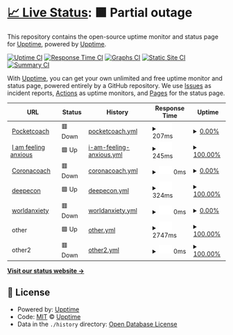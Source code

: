 # [📈 Live Status](https://upptime.github.io/upptime): <!--live status--> **🟧 Partial outage**

This repository contains the open-source uptime monitor and status page for [Upptime](https://upptime.js.org), powered by [Upptime](https://github.com/upptime/upptime).

[![Uptime CI](https://github.com/koj-co/upptime/workflows/Uptime%20CI/badge.svg)](https://github.com/koj-co/upptime/actions?query=workflow%3A%22Uptime+CI%22)
[![Response Time CI](https://github.com/koj-co/upptime/workflows/Response%20Time%20CI/badge.svg)](https://github.com/koj-co/upptime/actions?query=workflow%3A%22Response+Time+CI%22)
[![Graphs CI](https://github.com/koj-co/upptime/workflows/Graphs%20CI/badge.svg)](https://github.com/koj-co/upptime/actions?query=workflow%3A%22Graphs+CI%22)
[![Static Site CI](https://github.com/koj-co/upptime/workflows/Static%20Site%20CI/badge.svg)](https://github.com/koj-co/upptime/actions?query=workflow%3A%22Static+Site+CI%22)
[![Summary CI](https://github.com/koj-co/upptime/workflows/Summary%20CI/badge.svg)](https://github.com/koj-co/upptime/actions?query=workflow%3A%22Summary+CI%22)

With [Upptime](https://upptime.js.org), you can get your own unlimited and free uptime monitor and status page, powered entirely by a GitHub repository. We use [Issues](https://github.com/upptime/upptime/issues) as incident reports, [Actions](https://github.com/upptime/upptime/actions) as uptime monitors, and [Pages](https://upptime.github.io/upptime) for the status page.

<!--start: status pages-->
<!-- This summary is generated by Upptime (https://github.com/upptime/upptime) -->
<!-- Do not edit this manually, your changes will be overwritten -->
<!-- prettier-ignore -->
| URL | Status | History | Response Time | Uptime |
| --- | ------ | ------- | ------------- | ------ |
| <img alt="" src="https://favicons.githubusercontent.com/www.pocketcoach.co" height="13"> [Pocketcoach](https://www.pocketcoach.co) | 🟥 Down | [pocketcoach.yml](https://github.com/superphil0/upptime1/commits/HEAD/history/pocketcoach.yml) | <details><summary><img alt="Response time graph" src="./graphs/pocketcoach/response-time-week.png" height="20"> 207ms</summary><br><a href="https://upptime.github.io/upptime/history/pocketcoach"><img alt="Response time 372" src="https://img.shields.io/endpoint?url=https%3A%2F%2Fraw.githubusercontent.com%2Fsuperphil0%2Fupptime1%2FHEAD%2Fapi%2Fpocketcoach%2Fresponse-time.json"></a><br><a href="https://upptime.github.io/upptime/history/pocketcoach"><img alt="24-hour response time 235" src="https://img.shields.io/endpoint?url=https%3A%2F%2Fraw.githubusercontent.com%2Fsuperphil0%2Fupptime1%2FHEAD%2Fapi%2Fpocketcoach%2Fresponse-time-day.json"></a><br><a href="https://upptime.github.io/upptime/history/pocketcoach"><img alt="7-day response time 207" src="https://img.shields.io/endpoint?url=https%3A%2F%2Fraw.githubusercontent.com%2Fsuperphil0%2Fupptime1%2FHEAD%2Fapi%2Fpocketcoach%2Fresponse-time-week.json"></a><br><a href="https://upptime.github.io/upptime/history/pocketcoach"><img alt="30-day response time 256" src="https://img.shields.io/endpoint?url=https%3A%2F%2Fraw.githubusercontent.com%2Fsuperphil0%2Fupptime1%2FHEAD%2Fapi%2Fpocketcoach%2Fresponse-time-month.json"></a><br><a href="https://upptime.github.io/upptime/history/pocketcoach"><img alt="1-year response time 418" src="https://img.shields.io/endpoint?url=https%3A%2F%2Fraw.githubusercontent.com%2Fsuperphil0%2Fupptime1%2FHEAD%2Fapi%2Fpocketcoach%2Fresponse-time-year.json"></a></details> | <details><summary><a href="https://upptime.github.io/upptime/history/pocketcoach">0.00%</a></summary><a href="https://upptime.github.io/upptime/history/pocketcoach"><img alt="All-time uptime 86.89%" src="https://img.shields.io/endpoint?url=https%3A%2F%2Fraw.githubusercontent.com%2Fsuperphil0%2Fupptime1%2FHEAD%2Fapi%2Fpocketcoach%2Fuptime.json"></a><br><a href="https://upptime.github.io/upptime/history/pocketcoach"><img alt="24-hour uptime 0.00%" src="https://img.shields.io/endpoint?url=https%3A%2F%2Fraw.githubusercontent.com%2Fsuperphil0%2Fupptime1%2FHEAD%2Fapi%2Fpocketcoach%2Fuptime-day.json"></a><br><a href="https://upptime.github.io/upptime/history/pocketcoach"><img alt="7-day uptime 0.00%" src="https://img.shields.io/endpoint?url=https%3A%2F%2Fraw.githubusercontent.com%2Fsuperphil0%2Fupptime1%2FHEAD%2Fapi%2Fpocketcoach%2Fuptime-week.json"></a><br><a href="https://upptime.github.io/upptime/history/pocketcoach"><img alt="30-day uptime 0.00%" src="https://img.shields.io/endpoint?url=https%3A%2F%2Fraw.githubusercontent.com%2Fsuperphil0%2Fupptime1%2FHEAD%2Fapi%2Fpocketcoach%2Fuptime-month.json"></a><br><a href="https://upptime.github.io/upptime/history/pocketcoach"><img alt="1-year uptime 77.71%" src="https://img.shields.io/endpoint?url=https%3A%2F%2Fraw.githubusercontent.com%2Fsuperphil0%2Fupptime1%2FHEAD%2Fapi%2Fpocketcoach%2Fuptime-year.json"></a></details>
| <img alt="" src="https://favicons.githubusercontent.com/iamfeelinganxious.com" height="13"> [I am feeling anxious](https://iamfeelinganxious.com/) | 🟩 Up | [i-am-feeling-anxious.yml](https://github.com/superphil0/upptime1/commits/HEAD/history/i-am-feeling-anxious.yml) | <details><summary><img alt="Response time graph" src="./graphs/i-am-feeling-anxious/response-time-week.png" height="20"> 245ms</summary><br><a href="https://upptime.github.io/upptime/history/i-am-feeling-anxious"><img alt="Response time 136" src="https://img.shields.io/endpoint?url=https%3A%2F%2Fraw.githubusercontent.com%2Fsuperphil0%2Fupptime1%2FHEAD%2Fapi%2Fi-am-feeling-anxious%2Fresponse-time.json"></a><br><a href="https://upptime.github.io/upptime/history/i-am-feeling-anxious"><img alt="24-hour response time 209" src="https://img.shields.io/endpoint?url=https%3A%2F%2Fraw.githubusercontent.com%2Fsuperphil0%2Fupptime1%2FHEAD%2Fapi%2Fi-am-feeling-anxious%2Fresponse-time-day.json"></a><br><a href="https://upptime.github.io/upptime/history/i-am-feeling-anxious"><img alt="7-day response time 245" src="https://img.shields.io/endpoint?url=https%3A%2F%2Fraw.githubusercontent.com%2Fsuperphil0%2Fupptime1%2FHEAD%2Fapi%2Fi-am-feeling-anxious%2Fresponse-time-week.json"></a><br><a href="https://upptime.github.io/upptime/history/i-am-feeling-anxious"><img alt="30-day response time 239" src="https://img.shields.io/endpoint?url=https%3A%2F%2Fraw.githubusercontent.com%2Fsuperphil0%2Fupptime1%2FHEAD%2Fapi%2Fi-am-feeling-anxious%2Fresponse-time-month.json"></a><br><a href="https://upptime.github.io/upptime/history/i-am-feeling-anxious"><img alt="1-year response time 140" src="https://img.shields.io/endpoint?url=https%3A%2F%2Fraw.githubusercontent.com%2Fsuperphil0%2Fupptime1%2FHEAD%2Fapi%2Fi-am-feeling-anxious%2Fresponse-time-year.json"></a></details> | <details><summary><a href="https://upptime.github.io/upptime/history/i-am-feeling-anxious">100.00%</a></summary><a href="https://upptime.github.io/upptime/history/i-am-feeling-anxious"><img alt="All-time uptime 99.99%" src="https://img.shields.io/endpoint?url=https%3A%2F%2Fraw.githubusercontent.com%2Fsuperphil0%2Fupptime1%2FHEAD%2Fapi%2Fi-am-feeling-anxious%2Fuptime.json"></a><br><a href="https://upptime.github.io/upptime/history/i-am-feeling-anxious"><img alt="24-hour uptime 100.00%" src="https://img.shields.io/endpoint?url=https%3A%2F%2Fraw.githubusercontent.com%2Fsuperphil0%2Fupptime1%2FHEAD%2Fapi%2Fi-am-feeling-anxious%2Fuptime-day.json"></a><br><a href="https://upptime.github.io/upptime/history/i-am-feeling-anxious"><img alt="7-day uptime 100.00%" src="https://img.shields.io/endpoint?url=https%3A%2F%2Fraw.githubusercontent.com%2Fsuperphil0%2Fupptime1%2FHEAD%2Fapi%2Fi-am-feeling-anxious%2Fuptime-week.json"></a><br><a href="https://upptime.github.io/upptime/history/i-am-feeling-anxious"><img alt="30-day uptime 99.77%" src="https://img.shields.io/endpoint?url=https%3A%2F%2Fraw.githubusercontent.com%2Fsuperphil0%2Fupptime1%2FHEAD%2Fapi%2Fi-am-feeling-anxious%2Fuptime-month.json"></a><br><a href="https://upptime.github.io/upptime/history/i-am-feeling-anxious"><img alt="1-year uptime 99.98%" src="https://img.shields.io/endpoint?url=https%3A%2F%2Fraw.githubusercontent.com%2Fsuperphil0%2Fupptime1%2FHEAD%2Fapi%2Fi-am-feeling-anxious%2Fuptime-year.json"></a></details>
| <img alt="" src="https://favicons.githubusercontent.com/coronacoa.ch" height="13"> [Coronacoach](https://coronacoa.ch/) | 🟥 Down | [coronacoach.yml](https://github.com/superphil0/upptime1/commits/HEAD/history/coronacoach.yml) | <details><summary><img alt="Response time graph" src="./graphs/coronacoach/response-time-week.png" height="20"> 0ms</summary><br><a href="https://upptime.github.io/upptime/history/coronacoach"><img alt="Response time 153" src="https://img.shields.io/endpoint?url=https%3A%2F%2Fraw.githubusercontent.com%2Fsuperphil0%2Fupptime1%2FHEAD%2Fapi%2Fcoronacoach%2Fresponse-time.json"></a><br><a href="https://upptime.github.io/upptime/history/coronacoach"><img alt="24-hour response time 0" src="https://img.shields.io/endpoint?url=https%3A%2F%2Fraw.githubusercontent.com%2Fsuperphil0%2Fupptime1%2FHEAD%2Fapi%2Fcoronacoach%2Fresponse-time-day.json"></a><br><a href="https://upptime.github.io/upptime/history/coronacoach"><img alt="7-day response time 0" src="https://img.shields.io/endpoint?url=https%3A%2F%2Fraw.githubusercontent.com%2Fsuperphil0%2Fupptime1%2FHEAD%2Fapi%2Fcoronacoach%2Fresponse-time-week.json"></a><br><a href="https://upptime.github.io/upptime/history/coronacoach"><img alt="30-day response time 0" src="https://img.shields.io/endpoint?url=https%3A%2F%2Fraw.githubusercontent.com%2Fsuperphil0%2Fupptime1%2FHEAD%2Fapi%2Fcoronacoach%2Fresponse-time-month.json"></a><br><a href="https://upptime.github.io/upptime/history/coronacoach"><img alt="1-year response time 125" src="https://img.shields.io/endpoint?url=https%3A%2F%2Fraw.githubusercontent.com%2Fsuperphil0%2Fupptime1%2FHEAD%2Fapi%2Fcoronacoach%2Fresponse-time-year.json"></a></details> | <details><summary><a href="https://upptime.github.io/upptime/history/coronacoach">0.00%</a></summary><a href="https://upptime.github.io/upptime/history/coronacoach"><img alt="All-time uptime 69.02%" src="https://img.shields.io/endpoint?url=https%3A%2F%2Fraw.githubusercontent.com%2Fsuperphil0%2Fupptime1%2FHEAD%2Fapi%2Fcoronacoach%2Fuptime.json"></a><br><a href="https://upptime.github.io/upptime/history/coronacoach"><img alt="24-hour uptime 0.00%" src="https://img.shields.io/endpoint?url=https%3A%2F%2Fraw.githubusercontent.com%2Fsuperphil0%2Fupptime1%2FHEAD%2Fapi%2Fcoronacoach%2Fuptime-day.json"></a><br><a href="https://upptime.github.io/upptime/history/coronacoach"><img alt="7-day uptime 0.00%" src="https://img.shields.io/endpoint?url=https%3A%2F%2Fraw.githubusercontent.com%2Fsuperphil0%2Fupptime1%2FHEAD%2Fapi%2Fcoronacoach%2Fuptime-week.json"></a><br><a href="https://upptime.github.io/upptime/history/coronacoach"><img alt="30-day uptime 0.00%" src="https://img.shields.io/endpoint?url=https%3A%2F%2Fraw.githubusercontent.com%2Fsuperphil0%2Fupptime1%2FHEAD%2Fapi%2Fcoronacoach%2Fuptime-month.json"></a><br><a href="https://upptime.github.io/upptime/history/coronacoach"><img alt="1-year uptime 47.29%" src="https://img.shields.io/endpoint?url=https%3A%2F%2Fraw.githubusercontent.com%2Fsuperphil0%2Fupptime1%2FHEAD%2Fapi%2Fcoronacoach%2Fuptime-year.json"></a></details>
| <img alt="" src="https://favicons.githubusercontent.com/www.deepecon.com" height="13"> [deepecon](https://www.deepecon.com/) | 🟩 Up | [deepecon.yml](https://github.com/superphil0/upptime1/commits/HEAD/history/deepecon.yml) | <details><summary><img alt="Response time graph" src="./graphs/deepecon/response-time-week.png" height="20"> 324ms</summary><br><a href="https://upptime.github.io/upptime/history/deepecon"><img alt="Response time 548" src="https://img.shields.io/endpoint?url=https%3A%2F%2Fraw.githubusercontent.com%2Fsuperphil0%2Fupptime1%2FHEAD%2Fapi%2Fdeepecon%2Fresponse-time.json"></a><br><a href="https://upptime.github.io/upptime/history/deepecon"><img alt="24-hour response time 403" src="https://img.shields.io/endpoint?url=https%3A%2F%2Fraw.githubusercontent.com%2Fsuperphil0%2Fupptime1%2FHEAD%2Fapi%2Fdeepecon%2Fresponse-time-day.json"></a><br><a href="https://upptime.github.io/upptime/history/deepecon"><img alt="7-day response time 324" src="https://img.shields.io/endpoint?url=https%3A%2F%2Fraw.githubusercontent.com%2Fsuperphil0%2Fupptime1%2FHEAD%2Fapi%2Fdeepecon%2Fresponse-time-week.json"></a><br><a href="https://upptime.github.io/upptime/history/deepecon"><img alt="30-day response time 310" src="https://img.shields.io/endpoint?url=https%3A%2F%2Fraw.githubusercontent.com%2Fsuperphil0%2Fupptime1%2FHEAD%2Fapi%2Fdeepecon%2Fresponse-time-month.json"></a><br><a href="https://upptime.github.io/upptime/history/deepecon"><img alt="1-year response time 474" src="https://img.shields.io/endpoint?url=https%3A%2F%2Fraw.githubusercontent.com%2Fsuperphil0%2Fupptime1%2FHEAD%2Fapi%2Fdeepecon%2Fresponse-time-year.json"></a></details> | <details><summary><a href="https://upptime.github.io/upptime/history/deepecon">100.00%</a></summary><a href="https://upptime.github.io/upptime/history/deepecon"><img alt="All-time uptime 99.95%" src="https://img.shields.io/endpoint?url=https%3A%2F%2Fraw.githubusercontent.com%2Fsuperphil0%2Fupptime1%2FHEAD%2Fapi%2Fdeepecon%2Fuptime.json"></a><br><a href="https://upptime.github.io/upptime/history/deepecon"><img alt="24-hour uptime 100.00%" src="https://img.shields.io/endpoint?url=https%3A%2F%2Fraw.githubusercontent.com%2Fsuperphil0%2Fupptime1%2FHEAD%2Fapi%2Fdeepecon%2Fuptime-day.json"></a><br><a href="https://upptime.github.io/upptime/history/deepecon"><img alt="7-day uptime 100.00%" src="https://img.shields.io/endpoint?url=https%3A%2F%2Fraw.githubusercontent.com%2Fsuperphil0%2Fupptime1%2FHEAD%2Fapi%2Fdeepecon%2Fuptime-week.json"></a><br><a href="https://upptime.github.io/upptime/history/deepecon"><img alt="30-day uptime 100.00%" src="https://img.shields.io/endpoint?url=https%3A%2F%2Fraw.githubusercontent.com%2Fsuperphil0%2Fupptime1%2FHEAD%2Fapi%2Fdeepecon%2Fuptime-month.json"></a><br><a href="https://upptime.github.io/upptime/history/deepecon"><img alt="1-year uptime 99.94%" src="https://img.shields.io/endpoint?url=https%3A%2F%2Fraw.githubusercontent.com%2Fsuperphil0%2Fupptime1%2FHEAD%2Fapi%2Fdeepecon%2Fuptime-year.json"></a></details>
| <img alt="" src="https://favicons.githubusercontent.com/worldanxietymap.com" height="13"> [worldanxiety](https://worldanxietymap.com/) | 🟥 Down | [worldanxiety.yml](https://github.com/superphil0/upptime1/commits/HEAD/history/worldanxiety.yml) | <details><summary><img alt="Response time graph" src="./graphs/worldanxiety/response-time-week.png" height="20"> 0ms</summary><br><a href="https://upptime.github.io/upptime/history/worldanxiety"><img alt="Response time 103" src="https://img.shields.io/endpoint?url=https%3A%2F%2Fraw.githubusercontent.com%2Fsuperphil0%2Fupptime1%2FHEAD%2Fapi%2Fworldanxiety%2Fresponse-time.json"></a><br><a href="https://upptime.github.io/upptime/history/worldanxiety"><img alt="24-hour response time 0" src="https://img.shields.io/endpoint?url=https%3A%2F%2Fraw.githubusercontent.com%2Fsuperphil0%2Fupptime1%2FHEAD%2Fapi%2Fworldanxiety%2Fresponse-time-day.json"></a><br><a href="https://upptime.github.io/upptime/history/worldanxiety"><img alt="7-day response time 0" src="https://img.shields.io/endpoint?url=https%3A%2F%2Fraw.githubusercontent.com%2Fsuperphil0%2Fupptime1%2FHEAD%2Fapi%2Fworldanxiety%2Fresponse-time-week.json"></a><br><a href="https://upptime.github.io/upptime/history/worldanxiety"><img alt="30-day response time 0" src="https://img.shields.io/endpoint?url=https%3A%2F%2Fraw.githubusercontent.com%2Fsuperphil0%2Fupptime1%2FHEAD%2Fapi%2Fworldanxiety%2Fresponse-time-month.json"></a><br><a href="https://upptime.github.io/upptime/history/worldanxiety"><img alt="1-year response time 372" src="https://img.shields.io/endpoint?url=https%3A%2F%2Fraw.githubusercontent.com%2Fsuperphil0%2Fupptime1%2FHEAD%2Fapi%2Fworldanxiety%2Fresponse-time-year.json"></a></details> | <details><summary><a href="https://upptime.github.io/upptime/history/worldanxiety">0.00%</a></summary><a href="https://upptime.github.io/upptime/history/worldanxiety"><img alt="All-time uptime 36.75%" src="https://img.shields.io/endpoint?url=https%3A%2F%2Fraw.githubusercontent.com%2Fsuperphil0%2Fupptime1%2FHEAD%2Fapi%2Fworldanxiety%2Fuptime.json"></a><br><a href="https://upptime.github.io/upptime/history/worldanxiety"><img alt="24-hour uptime 0.00%" src="https://img.shields.io/endpoint?url=https%3A%2F%2Fraw.githubusercontent.com%2Fsuperphil0%2Fupptime1%2FHEAD%2Fapi%2Fworldanxiety%2Fuptime-day.json"></a><br><a href="https://upptime.github.io/upptime/history/worldanxiety"><img alt="7-day uptime 0.00%" src="https://img.shields.io/endpoint?url=https%3A%2F%2Fraw.githubusercontent.com%2Fsuperphil0%2Fupptime1%2FHEAD%2Fapi%2Fworldanxiety%2Fuptime-week.json"></a><br><a href="https://upptime.github.io/upptime/history/worldanxiety"><img alt="30-day uptime 0.00%" src="https://img.shields.io/endpoint?url=https%3A%2F%2Fraw.githubusercontent.com%2Fsuperphil0%2Fupptime1%2FHEAD%2Fapi%2Fworldanxiety%2Fuptime-month.json"></a><br><a href="https://upptime.github.io/upptime/history/worldanxiety"><img alt="1-year uptime 0.16%" src="https://img.shields.io/endpoint?url=https%3A%2F%2Fraw.githubusercontent.com%2Fsuperphil0%2Fupptime1%2FHEAD%2Fapi%2Fworldanxiety%2Fuptime-year.json"></a></details>
| <img alt="" src="https://favicons.githubusercontent.com/null" height="13"> other | 🟩 Up | [other.yml](https://github.com/superphil0/upptime1/commits/HEAD/history/other.yml) | <details><summary><img alt="Response time graph" src="./graphs/other/response-time-week.png" height="20"> 2747ms</summary><br><a href="https://upptime.github.io/upptime/history/other"><img alt="Response time 1380" src="https://img.shields.io/endpoint?url=https%3A%2F%2Fraw.githubusercontent.com%2Fsuperphil0%2Fupptime1%2FHEAD%2Fapi%2Fother%2Fresponse-time.json"></a><br><a href="https://upptime.github.io/upptime/history/other"><img alt="24-hour response time 1498" src="https://img.shields.io/endpoint?url=https%3A%2F%2Fraw.githubusercontent.com%2Fsuperphil0%2Fupptime1%2FHEAD%2Fapi%2Fother%2Fresponse-time-day.json"></a><br><a href="https://upptime.github.io/upptime/history/other"><img alt="7-day response time 2747" src="https://img.shields.io/endpoint?url=https%3A%2F%2Fraw.githubusercontent.com%2Fsuperphil0%2Fupptime1%2FHEAD%2Fapi%2Fother%2Fresponse-time-week.json"></a><br><a href="https://upptime.github.io/upptime/history/other"><img alt="30-day response time 1827" src="https://img.shields.io/endpoint?url=https%3A%2F%2Fraw.githubusercontent.com%2Fsuperphil0%2Fupptime1%2FHEAD%2Fapi%2Fother%2Fresponse-time-month.json"></a><br><a href="https://upptime.github.io/upptime/history/other"><img alt="1-year response time 1465" src="https://img.shields.io/endpoint?url=https%3A%2F%2Fraw.githubusercontent.com%2Fsuperphil0%2Fupptime1%2FHEAD%2Fapi%2Fother%2Fresponse-time-year.json"></a></details> | <details><summary><a href="https://upptime.github.io/upptime/history/other">100.00%</a></summary><a href="https://upptime.github.io/upptime/history/other"><img alt="All-time uptime 99.72%" src="https://img.shields.io/endpoint?url=https%3A%2F%2Fraw.githubusercontent.com%2Fsuperphil0%2Fupptime1%2FHEAD%2Fapi%2Fother%2Fuptime.json"></a><br><a href="https://upptime.github.io/upptime/history/other"><img alt="24-hour uptime 100.00%" src="https://img.shields.io/endpoint?url=https%3A%2F%2Fraw.githubusercontent.com%2Fsuperphil0%2Fupptime1%2FHEAD%2Fapi%2Fother%2Fuptime-day.json"></a><br><a href="https://upptime.github.io/upptime/history/other"><img alt="7-day uptime 100.00%" src="https://img.shields.io/endpoint?url=https%3A%2F%2Fraw.githubusercontent.com%2Fsuperphil0%2Fupptime1%2FHEAD%2Fapi%2Fother%2Fuptime-week.json"></a><br><a href="https://upptime.github.io/upptime/history/other"><img alt="30-day uptime 100.00%" src="https://img.shields.io/endpoint?url=https%3A%2F%2Fraw.githubusercontent.com%2Fsuperphil0%2Fupptime1%2FHEAD%2Fapi%2Fother%2Fuptime-month.json"></a><br><a href="https://upptime.github.io/upptime/history/other"><img alt="1-year uptime 100.00%" src="https://img.shields.io/endpoint?url=https%3A%2F%2Fraw.githubusercontent.com%2Fsuperphil0%2Fupptime1%2FHEAD%2Fapi%2Fother%2Fuptime-year.json"></a></details>
| <img alt="" src="https://favicons.githubusercontent.com/null" height="13"> other2 | 🟥 Down | [other2.yml](https://github.com/superphil0/upptime1/commits/HEAD/history/other2.yml) | <details><summary><img alt="Response time graph" src="./graphs/other2/response-time-week.png" height="20"> 0ms</summary><br><a href="https://upptime.github.io/upptime/history/other2"><img alt="Response time 0" src="https://img.shields.io/endpoint?url=https%3A%2F%2Fraw.githubusercontent.com%2Fsuperphil0%2Fupptime1%2FHEAD%2Fapi%2Fother2%2Fresponse-time.json"></a><br><a href="https://upptime.github.io/upptime/history/other2"><img alt="24-hour response time 0" src="https://img.shields.io/endpoint?url=https%3A%2F%2Fraw.githubusercontent.com%2Fsuperphil0%2Fupptime1%2FHEAD%2Fapi%2Fother2%2Fresponse-time-day.json"></a><br><a href="https://upptime.github.io/upptime/history/other2"><img alt="7-day response time 0" src="https://img.shields.io/endpoint?url=https%3A%2F%2Fraw.githubusercontent.com%2Fsuperphil0%2Fupptime1%2FHEAD%2Fapi%2Fother2%2Fresponse-time-week.json"></a><br><a href="https://upptime.github.io/upptime/history/other2"><img alt="30-day response time 0" src="https://img.shields.io/endpoint?url=https%3A%2F%2Fraw.githubusercontent.com%2Fsuperphil0%2Fupptime1%2FHEAD%2Fapi%2Fother2%2Fresponse-time-month.json"></a><br><a href="https://upptime.github.io/upptime/history/other2"><img alt="1-year response time 0" src="https://img.shields.io/endpoint?url=https%3A%2F%2Fraw.githubusercontent.com%2Fsuperphil0%2Fupptime1%2FHEAD%2Fapi%2Fother2%2Fresponse-time-year.json"></a></details> | <details><summary><a href="https://upptime.github.io/upptime/history/other2">100.00%</a></summary><a href="https://upptime.github.io/upptime/history/other2"><img alt="All-time uptime 100.00%" src="https://img.shields.io/endpoint?url=https%3A%2F%2Fraw.githubusercontent.com%2Fsuperphil0%2Fupptime1%2FHEAD%2Fapi%2Fother2%2Fuptime.json"></a><br><a href="https://upptime.github.io/upptime/history/other2"><img alt="24-hour uptime 100.00%" src="https://img.shields.io/endpoint?url=https%3A%2F%2Fraw.githubusercontent.com%2Fsuperphil0%2Fupptime1%2FHEAD%2Fapi%2Fother2%2Fuptime-day.json"></a><br><a href="https://upptime.github.io/upptime/history/other2"><img alt="7-day uptime 100.00%" src="https://img.shields.io/endpoint?url=https%3A%2F%2Fraw.githubusercontent.com%2Fsuperphil0%2Fupptime1%2FHEAD%2Fapi%2Fother2%2Fuptime-week.json"></a><br><a href="https://upptime.github.io/upptime/history/other2"><img alt="30-day uptime 100.00%" src="https://img.shields.io/endpoint?url=https%3A%2F%2Fraw.githubusercontent.com%2Fsuperphil0%2Fupptime1%2FHEAD%2Fapi%2Fother2%2Fuptime-month.json"></a><br><a href="https://upptime.github.io/upptime/history/other2"><img alt="1-year uptime 100.00%" src="https://img.shields.io/endpoint?url=https%3A%2F%2Fraw.githubusercontent.com%2Fsuperphil0%2Fupptime1%2FHEAD%2Fapi%2Fother2%2Fuptime-year.json"></a></details>

<!--end: status pages-->

[**Visit our status website →**](https://upptime.github.io/upptime)

## 📄 License

- Powered by: [Upptime](https://github.com/upptime/upptime)
- Code: [MIT](./LICENSE) © [Upptime](https://upptime.js.org)
- Data in the `./history` directory: [Open Database License](https://opendatacommons.org/licenses/odbl/1-0/)
